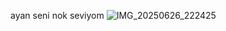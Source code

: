 ayan seni nok seviyom
![IMG_20250626_222425](https://github.com/user-attachments/assets/01f072be-5324-4438-8d6e-49622180c4d2)
